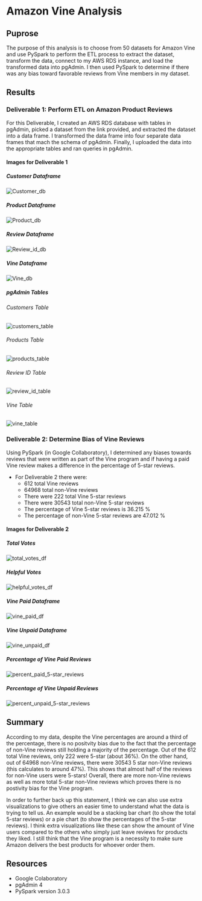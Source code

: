# Amazon Vine Analysis
## Puprose 
The purpose of this analysis is to choose from 50 datasets for Amazon Vine and use PySpark to perform the ETL process to extract the dataset, transform the data, connect to my AWS RDS instance, and load the transformed data into pgAdmin. I then used PySpark to determine if there was any bias toward favorable reviews from Vine members in my dataset.

## Results
### Deliverable 1: Perform ETL on Amazon Product Reviews
For this Deliverable, I created an AWS RDS database with tables in pgAdmin, picked a dataset from the link provided, and extracted the dataset into a data frame. I transformed the data frame into four separate data frames that mach the schema of pgAdmin. Finally, I uploaded the data into the appropriate tables and ran queries in pgAdmin.

#### Images for Deliverable 1
##### Customer Dataframe
![Customer_db](./Amazon_Vine_Analysis/Customer_db.png)

##### Product Dataframe
![Product_db](./Amazon_Vine_Analysis/Product_db.png)

##### Review Dataframe
![Review_id_db](./Amazon_Vine_Analysis/Review_id_db.png)

##### Vine Dataframe
![Vine_db](./Amazon_Vine_Analysis/Vine_db.png)


##### pgAdmin Tables
###### Customers Table
![customers_table](./Amazon_Vine_Analysis/customers_table.png)

###### Products Table
![products_table](./Amazon_Vine_Analysis/products_table.png)

###### Review ID Table
![review_id_table](./Amazon_Vine_Analysis/review_id_table.png)

###### Vine Table 
![vine_table](./Amazon_Vine_Analysis/vine_table.png)

### Deliverable 2: Determine Bias of Vine Reviews
Using PySpark (in Google Collaboratory), I determined any biases towards reviews that were written as part of the Vine program and if having a paid Vine review makes a difference in the percentage of 5-star reviews.
  - For Deliverable 2 there were:
    - 612 total Vine reviews
    - 64968 total non-Vine reviews
    - There were 222 total Vine 5-star reviews
    - There were 30543 total non-Vine 5-star reviews
    - The percentage of Vine 5-star reviews is 36.215 %
    - The percentage of non-Vine 5-star reviews are 47.012 % 
  

#### Images for Deliverable 2
##### Total Votes 
![total_votes_df](./Amazon_Vine_Analysis/total_votes_df.png)

##### Helpful Votes 
![helpful_votes_df](./Amazon_Vine_Analysis/helpful_votes_df.png)

##### Vine Paid Dataframe 
![vine_paid_df](./Amazon_Vine_Analysis/vine_paid_df.png)

##### Vine Unpaid Dataframe 
![vine_unpaid_df](./Amazon_Vine_Analysis/vine_unpaid_df.png)

##### Percentage of Vine Paid Reviews
![percent_paid_5-star_reviews](./Amazon_Vine_Analysis/percent_paid_5-star_reviews.png)

##### Percentage of Vine Unpaid Reviews
![percent_unpaid_5-star_reviews](./Amazon_Vine_Analysis/percent_unpaid_5-star_reviews.png)


## Summary
According to my data, despite the Vine percentages are around a third of the percentage, there is no positvity bias due to the fact that the percentage of non-Vine reviews still holding a majority of the percentage. Out of the 612 total Vine reviews, only 222 were 5-star (about 36%). On the other hand, out of 64968 non-Vine reviews, there were 30543 5 star non-Vine reviews (this calculates to around 47%). This shows that almost half of the reviews for non-Vine users were 5-stars! Overall, there are more non-Vine reviews as well as more total 5-star non-Vine reviews which proves there is no postivity bias for the Vine program.

In order to further back up this statement, I think we can also use extra visualizations to give others an easier time to understand what the data is trying to tell us. An example would be a stacking bar chart (to show the total 5-star reviews) or a pie chart (to show the percentages of the 5-star reviews). I think extra visualizations like these can show the amount of Vine users compared to the others who simply just leave reviews for products they liked. I still think that the Vine program is a necessity to make sure Amazon delivers the best products for whoever order them. 

## Resources
- Google Colaboratory
- pgAdmin 4
- PySpark version 3.0.3
